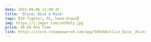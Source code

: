```yaml
---
date: 2022-09-06 11:09:37
title: 'Slice, Dice & Rice'
tags: [2D fighter, PC, hand-drawn]
img: https://i.imgur.com/sUf8oTy.jpg
price: $9.99 One Time
link: https://store.steampowered.com/app/598450/Slice_Dice__Rice/
---
```

